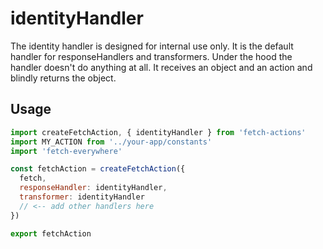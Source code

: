 # identityHandler
The identity handler is designed for internal use only. It is the default handler for responseHandlers and transformers. Under the hood the handler doesn't do anything at all. It receives an object and an action and blindly returns the object.

## Usage
```js
import createFetchAction, { identityHandler } from 'fetch-actions'
import MY_ACTION from '../your-app/constants'
import 'fetch-everywhere'

const fetchAction = createFetchAction({
  fetch,
  responseHandler: identityHandler,
  transformer: identityHandler
  // <-- add other handlers here
})

export fetchAction
```
